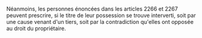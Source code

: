 Néanmoins, les personnes énoncées dans les articles 2266 et 2267 peuvent prescrire, si le titre de leur possession se trouve interverti, soit par une cause venant d'un tiers, soit par la contradiction qu'elles ont opposée au droit du propriétaire.

